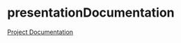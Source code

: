 # presentationDocumentation

[Project Documentation](https://garycoffey.github.io/presentationDocumentation/)
